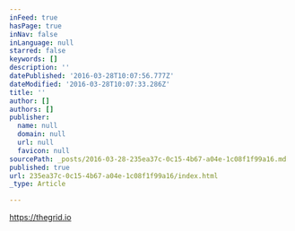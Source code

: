 ```yaml
---
inFeed: true
hasPage: true
inNav: false
inLanguage: null
starred: false
keywords: []
description: ''
datePublished: '2016-03-28T10:07:56.777Z'
dateModified: '2016-03-28T10:07:33.286Z'
title: ''
author: []
authors: []
publisher:
  name: null
  domain: null
  url: null
  favicon: null
sourcePath: _posts/2016-03-28-235ea37c-0c15-4b67-a04e-1c08f1f99a16.md
published: true
url: 235ea37c-0c15-4b67-a04e-1c08f1f99a16/index.html
_type: Article

---
```

https://thegrid.io